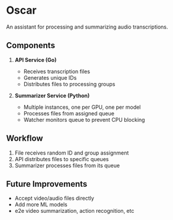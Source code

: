 # Oscar

An assistant for processing and summarizing audio transcriptions.

## Components

1. **API Service (Go)**
   - Receives transcription files
   - Generates unique IDs
   - Distributes files to processing groups

2. **Summarizer Service (Python)**
   - Multiple instances, one per GPU, one per model
   - Processes files from assigned queue
   - Watcher monitors queue to prevent CPU blocking

## Workflow

1. File receives random ID and group assignment
2. API distributes files to specific queues
3. Summarizer processes files from its queue

## Future Improvements

- Accept video/audio files directly
- Add more ML models
- e2e video summarization, action recognition, etc
